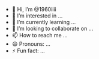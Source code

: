 - 👋 Hi, I’m @1960iiii
- 👀 I’m interested in ...
- 🌱 I’m currently learning ...
- 💞️ I’m looking to collaborate on ...
- 📫 How to reach me ...
- 😄 Pronouns: ...
- ⚡ Fun fact: ...

<!---
1960iiii/1960iiii is a ✨ special ✨ repository because its `README.md` (this file) appears on your GitHub profile.
You can click the Preview link to take a look at your changes.
--->
